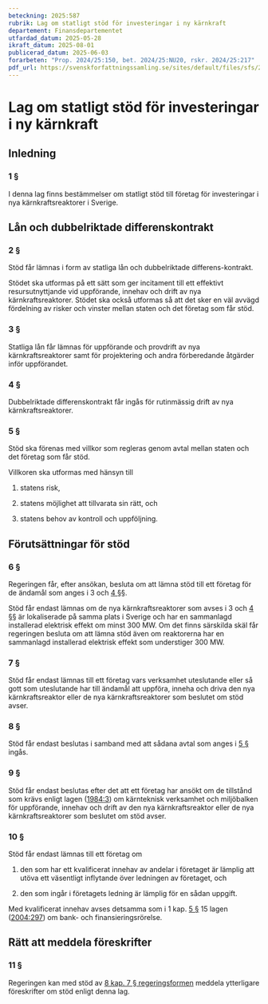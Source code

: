 ```yaml
---
beteckning: 2025:587
rubrik: Lag om statligt stöd för investeringar i ny kärnkraft
departement: Finansdepartementet
utfardad_datum: 2025-05-28
ikraft_datum: 2025-08-01
publicerad_datum: 2025-06-03
forarbeten: "Prop. 2024/25:150, bet. 2024/25:NU20, rskr. 2024/25:217"
pdf_url: https://svenskforfattningssamling.se/sites/default/files/sfs/2025-05/SFS2025-587.pdf
---
```


# Lag om statligt stöd för investeringar i ny kärnkraft

## Inledning

### 1 §

I denna lag finns bestämmelser om statligt stöd till företag för investeringar i nya kärnkraftsreaktorer i Sverige.

## Lån och dubbelriktade differenskontrakt

### 2 §

Stöd får lämnas i form av statliga lån och dubbelriktade differens-kontrakt.

Stödet ska utformas på ett sätt som ger incitament till ett effektivt resursutnyttjande vid uppförande, innehav och drift av nya kärnkraftsreaktorer. Stödet ska också utformas så att det sker en väl avvägd fördelning av risker och vinster mellan staten och det företag som får stöd.

### 3 §

Statliga lån får lämnas för uppförande och provdrift av nya kärnkraftsreaktorer samt för projektering och andra förberedande åtgärder inför uppförandet.

### 4 §

Dubbelriktade differenskontrakt får ingås för rutinmässig drift av nya kärnkraftsreaktorer.

### 5 §

Stöd ska förenas med villkor som regleras genom avtal mellan staten och det företag som får stöd.

Villkoren ska utformas med hänsyn till

1. statens risk,

2. statens möjlighet att tillvarata sin rätt, och

3. statens behov av kontroll och uppföljning.

## Förutsättningar för stöd

### 6 §

Regeringen får, efter ansökan, besluta om att lämna stöd till ett företag för de ändamål som anges i 3 och [4 §](#4)§.

Stöd får endast lämnas om de nya kärnkraftsreaktorer som avses i 3 och [4 §](#4)§ är lokaliserade på samma plats i Sverige och har en sammanlagd installerad elektrisk effekt om minst 300 MW. Om det finns särskilda skäl får regeringen besluta om att lämna stöd även om reaktorerna har en sammanlagd installerad elektrisk effekt som understiger 300 MW.

### 7 §

Stöd får endast lämnas till ett företag vars verksamhet uteslutande eller så gott som uteslutande har till ändamål att uppföra, inneha och driva den nya kärnkraftsreaktor eller de nya kärnkraftsreaktorer som beslutet om stöd avser.

### 8 §

Stöd får endast beslutas i samband med att sådana avtal som anges i [5 §](#5) ingås.

### 9 §

Stöd får endast beslutas efter det att ett företag har ansökt om de tillstånd som krävs enligt lagen ([1984:3](https://selex.se/eli/sfs/1984/3)) om kärnteknisk verksamhet och miljöbalken för uppförande, innehav och drift av den nya kärnkraftsreaktor eller de nya kärnkraftsreaktorer som beslutet om stöd avser.

### 10 §

Stöd får endast lämnas till ett företag om

1. den som har ett kvalificerat innehav av andelar i företaget är lämplig att utöva ett väsentligt inflytande över ledningen av företaget, och

2. den som ingår i företagets ledning är lämplig för en sådan uppgift.

Med kvalificerat innehav avses detsamma som i 1 kap. [5 §](#kap1.5) 15 lagen ([2004:297](https://selex.se/eli/sfs/2004/297)) om bank- och finansieringsrörelse.

## Rätt att meddela föreskrifter

### 11 §

Regeringen kan med stöd av [8 kap. 7 § regeringsformen](https://selex.se/eli/sfs/1974/152#kap8.7) meddela ytterligare föreskrifter om stöd enligt denna lag.